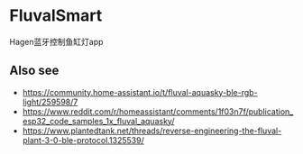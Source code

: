 # FluvalSmart
Hagen蓝牙控制鱼缸灯app

## Also see

- https://community.home-assistant.io/t/fluval-aquasky-ble-rgb-light/259598/7
- https://www.reddit.com/r/homeassistant/comments/1f03n7f/publication_esp32_code_samples_1x_fluval_aquasky/
- https://www.plantedtank.net/threads/reverse-engineering-the-fluval-plant-3-0-ble-protocol.1325539/

